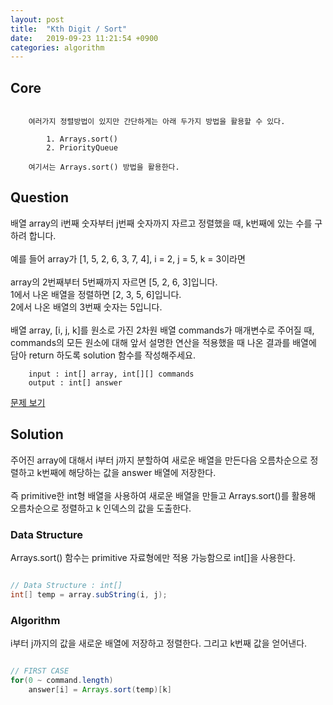 ```yaml
---
layout: post
title:  "Kth Digit / Sort"
date:   2019-09-23 11:21:54 +0900
categories: algorithm
---
```


## Core
```

    여러가지 정렬방법이 있지만 간단하게는 아래 두가지 방법을 활용할 수 있다.

        1. Arrays.sort()
        2. PriorityQueue

    여기서는 Arrays.sort() 방법을 활용한다.

```

## Question
배열 array의 i번째 숫자부터 j번째 숫자까지 자르고 정렬했을 때, k번째에 있는 수를 구하려 합니다. <br><br> 예를 들어 array가 [1, 5, 2, 6, 3, 7, 4], i = 2, j = 5, k = 3이라면 <br><br> array의 2번째부터 5번째까지 자르면 [5, 2, 6, 3]입니다. <br> 1에서 나온 배열을 정렬하면 [2, 3, 5, 6]입니다. <br> 2에서 나온 배열의 3번째 숫자는 5입니다. <br><br> 배열 array, [i, j, k]를 원소로 가진 2차원 배열 commands가 매개변수로 주어질 때, commands의 모든 원소에 대해 앞서 설명한 연산을 적용했을 때 나온 결과를 배열에 담아 return 하도록 solution 함수를 작성해주세요.

```
    input : int[] array, int[][] commands
    output : int[] answer
```
[문제 보기](https://programmers.co.kr/learn/courses/30/lessons/42748)

## Solution
주어진 array에 대해서 i부터 j까지 분할하여 새로운 배열을 만든다음 오름차순으로 정렬하고 k번째에 해당하는 값을 answer 배열에 저장한다. <br><br> 즉 primitive한 int형 배열을 사용하여 새로운 배열을 만들고 Arrays.sort()를 활용해 오름차순으로 정렬하고 k 인덱스의 값을 도출한다.

### Data Structure
Arrays.sort() 함수는 primitive 자료형에만 적용 가능함으로 int[]을 사용한다.

```java

// Data Structure : int[]
int[] temp = array.subString(i, j);

```

### Algorithm
i부터 j까지의 값을 새로운 배열에 저장하고 정렬한다. 그리고 k번째 값을 얻어낸다.

```java

// FIRST CASE
for(0 ~ command.length)
    answer[i] = Arrays.sort(temp)[k]

```